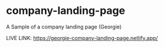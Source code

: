 # company-landing-page
A Sample of a company landing page (Georgie)

LIVE LINK:
https://georgie-company-landing-page.netlify.app/
